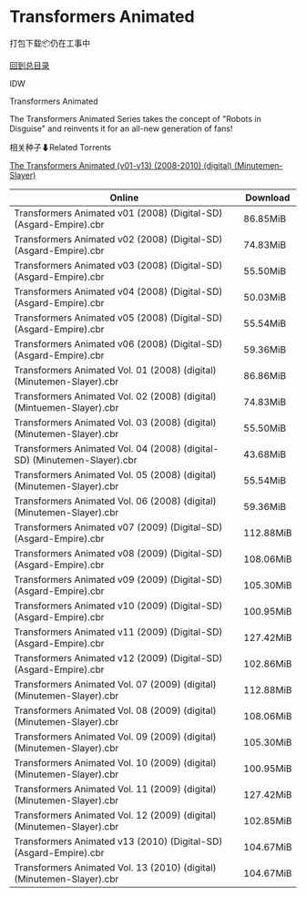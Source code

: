 # Transformers Animated

打包下载📦仍在工事中

[回到总目录](/Catalogs.md)

IDW

Transformers Animated

The Transformers Animated Series takes the concept of "Robots in Disguise" and reinvents it for an all-new generation of fans!





相关种子⬇Related Torrents

[The Transformers Animated (v01-v13) (2008-2010) (digital) (Minutemen-Slayer)](https://github.com/alicewish/markdown/blob/master/torrent/The-Transformers-Animated--v01-v13---2008-2010---digital---Minutemen-Slayer.md)

Online | Download
--- | ---
Transformers Animated v01 (2008) (Digital-SD) (Asgard-Empire).cbr | 86.85MiB
Transformers Animated v02 (2008) (Digital-SD) (Asgard-Empire).cbr | 74.83MiB
Transformers Animated v03 (2008) (Digital-SD) (Asgard-Empire).cbr | 55.50MiB
Transformers Animated v04 (2008) (Digital-SD) (Asgard-Empire).cbr | 50.03MiB
Transformers Animated v05 (2008) (Digital-SD) (Asgard-Empire).cbr | 55.54MiB
Transformers Animated v06 (2008) (Digital-SD) (Asgard-Empire).cbr | 59.36MiB
Transformers Animated Vol. 01 (2008) (digital) (Minutemen-Slayer).cbr | 86.86MiB
Transformers Animated Vol. 02 (2008) (digital) (Mintuemen-Slayer).cbr | 74.83MiB
Transformers Animated Vol. 03 (2008) (digital) (Minutemen-Slayer).cbr | 55.50MiB
Transformers Animated Vol. 04 (2008) (digital-SD) (Minutemen-Slayer).cbr | 43.68MiB
Transformers Animated Vol. 05 (2008) (digital) (Minutemen-Slayer).cbr | 55.54MiB
Transformers Animated Vol. 06 (2008) (digital) (Minutemen-Slayer).cbr | 59.36MiB
Transformers Animated v07 (2009) (Digital-SD) (Asgard-Empire).cbr | 112.88MiB
Transformers Animated v08 (2009) (Digital-SD) (Asgard-Empire).cbr | 108.06MiB
Transformers Animated v09 (2009) (Digital-SD) (Asgard-Empire).cbr | 105.30MiB
Transformers Animated v10 (2009) (Digital-SD) (Asgard-Empire).cbr | 100.95MiB
Transformers Animated v11 (2009) (Digital-SD) (Asgard-Empire).cbr | 127.42MiB
Transformers Animated v12 (2009) (Digital-SD) (Asgard-Empire).cbr | 102.86MiB
Transformers Animated Vol. 07 (2009) (digital) (Minutemen-Slayer).cbr | 112.88MiB
Transformers Animated Vol. 08 (2009) (digital) (Minutemen-Slayer).cbr | 108.06MiB
Transformers Animated Vol. 09 (2009) (digital) (Minutemen-Slayer).cbr | 105.30MiB
Transformers Animated Vol. 10 (2009) (digital) (Minutemen-Slayer).cbr | 100.95MiB
Transformers Animated Vol. 11 (2009) (digital) (Minutemen-Slayer).cbr | 127.42MiB
Transformers Animated Vol. 12 (2009) (digital) (Minutemen-Slayer).cbr | 102.85MiB
Transformers Animated v13 (2010) (Digital-SD) (Asgard-Empire).cbr | 104.67MiB
Transformers Animated Vol. 13 (2010) (digital) (Minutemen-Slayer).cbr | 104.67MiB
